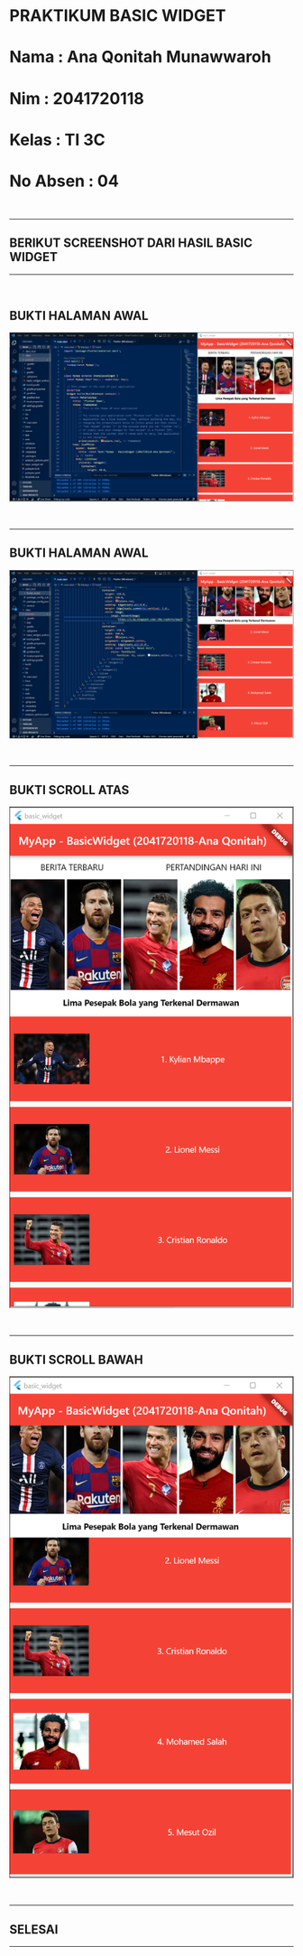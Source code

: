 # PRAKTIKUM BASIC WIDGET

# Nama : Ana Qonitah Munawwaroh

# Nim : 2041720118

# Kelas : TI 3C

# No Absen : 04


<br>

---

## BERIKUT  SCREENSHOT DARI HASIL BASIC WIDGET

---
<br>

## BUKTI HALAMAN AWAL
![](Screenshot/1.png)

<br>

---
## BUKTI HALAMAN AWAL
![](Screenshot/2.png)

<br>

---
## BUKTI SCROLL ATAS
![](Screenshot/hasilscroll.png)

<br>

---
## BUKTI SCROLL BAWAH
![](Screenshot/hasilscroll2.png)

<br>

---
## SELESAI
---

